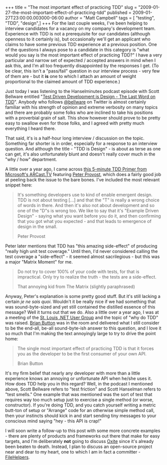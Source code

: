 +++
title = "The most important effect of practicing TDD"
slug = "2009-01-27-the-most-important-effect-of-practicing-tdd"
published = 2009-01-27T23:00:00.003000-06:00
author = "Matt Campbell"
tags = [ "testing", "TDD", "design",]
+++
For the last couple weeks, I've been helping to interview candidates for
a vacancy on my company's development team. Experience with TDD is not a
prerequisite for our candidates (although openness to it certainly is),
but occasionally we'll get an applicant who claims to have some previous
TDD experience at a previous position. One of the questions I always
pose to a candidate in this category is "what would you say is the most
important effect of practicing TDD?" I have a very particular and narrow
set of expected / accepted answers in mind when I ask this, and I'm all
too frequently disappointed by the responses I get. (To be clear, this
isn't a "pass/fail" question in our interview process - very few of them
are - but it **is** one to which I attach an amount of weight
proportional to the claimed amount of TDD experience.)  
  
Just today I was listening to the Hanselminutes podcast episode with
Scott Bellware entitled "[Test Driven Development is Design - The Last
Word on TDD](http://www.hanselminutes.com/default.aspx?showID=164)".
Anybody who follows [@bellware](http://twitter.com/bellware) on Twitter
is almost certainly familiar with his strength of opinion and extreme
verbosity on many topics and there are probably some folks who are
inclined to take his positions with a proverbial grain of salt. This
show however should prove to be pretty easy to swallow even for those
folks, and I agreed with pretty much everything I heard there.  
  
That said, it's is a half-hour long interview / discussion on the topic.
Something far shorter is in order, especially for a response to an
interview question. And although the title - "TDD is Design" - is about
as terse as one can get, it's also unfortunately blunt and doesn't
really cover much in the "why / how" department.  
  
A little over a year ago, I came across [this 5-minute TDD Primer from
Microsoft's
ARCast.TV](http://channel9.msdn.com/shows/ARCast.TV/ARCastTV-Test-Driven-Development-Primer-with-Peter-Provost/)
featuring [Peter Provost](http://www.peterprovost.org/), which does a
fairly good job at peeling back the issue to the bare bones. I've
included the most relevant snippet here:

> It's something developers use to kind of enable emergent design. TDD
> is not about testing \[...\] and that the "T" is really a wrong choice
> of words in there. And then it's also not about development and so one
> of the "D"s is wrong too. We like to say that it's "Example Driven
> Design" - saying what you want before you do it, and then confirming
> that you got what you expected - and that leads to emergence of design
> in the small.
>
> Peter Provost

Peter later mentions that TDD has "this amazing side-effect" of
producing "really high unit test coverage." Until then, I'd never
considered calling the test coverage a "side-effect" - it seemed almost
sacrilegious - but this was a major "Matrix Moment" for me.  

> Do not try to cover 100% of your code with tests, for that is
> impractical. Only try to realize the truth - the tests are a
> side-effect.
>
> That annoying kid from The Matrix (slightly paraphrased)

Anyway, Peter's explanation is some pretty good stuff. But it's still
lacking a certain *je ne sais quoi*. Wouldn't it be really nice if we
had something that was sound-byte-sized and yet still contained the
distilled essence of this message? Well it turns out that we do. Also a
little over a year ago, I was at a meeting of the [St. Louis .NET User
Group](http://www.stlnet.org/) and the topic of "why do TDD" was raised.
[Brian Button](http://oneagilecoder.asolutions.com/) was in the room and
delivered what I still consider to be the end-all, be-all sound-byte-ish
answer to this question, and I love it so much that I'm making the text
annoyingly large to try to drive the point home:  
  
> The single most important effect of practicing TDD is that it forces
> you as the developer to be the first consumer of your own API.
>
> Brian Button

It's my firm belief that nearly any developer with more than a little
experience knows an annoying or unfortunate API when he/she uses it. How
does TDD help you in this regard? Well, in the podcast I mentioned
above, Scott Bellware refers to "test friction" and Scott Hanselman
refers to "test smells." One example that was mentioned was the sort of
test that requires way too much setup just to exercise a single method
(or worse, constructor). If you're doing TDD, and you catch yourself
writing a metric butt-ton of setup or "Arrange" code for an otherwise
simple method call, then your instincts should kick in and start sending
tiny messages to your conscious mind saying "hey - this API is crap!"  
  
I will soon write a follow-up to this post with some more concrete
examples - there are plenty of products and frameworks out there that
make for easy targets, and I'm deliberately **not** going to discuss
[Oxite](http://visitmix.com/Lab/Oxite) since it's already been beaten to
death. Instead, I plan to discuss an open-source project near and dear
to my heart, one to which I am in fact a committer -
[FileHelpers](http://www.filehelpers.com/).
